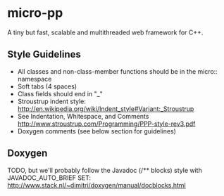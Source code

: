 # micro-pp

A tiny but fast, scalable and multithreaded web framework for C++.

## Style Guidelines

* All classes and non-class-member functions should be in the micro:: namespace
* Soft tabs (4 spaces)
* Class fields should end in "_"
* Stroustrup indent style: http://en.wikipedia.org/wiki/Indent_style#Variant:_Stroustrup
* See Indentation, Whitespace, and Comments http://www.stroustrup.com/Programming/PPP-style-rev3.pdf
* Doxygen comments (see below section for guidelines)

## Doxygen
TODO, but we'll probably follow the Javadoc (/** blocks) style with JAVADOC_AUTO_BRIEF SET: http://www.stack.nl/~dimitri/doxygen/manual/docblocks.html


